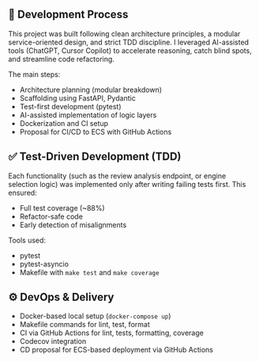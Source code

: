 ## 🧠 Development Process

This project was built following clean architecture principles, a modular service-oriented design, and strict TDD discipline. I leveraged AI-assisted tools (ChatGPT, Cursor Copilot) to accelerate reasoning, catch blind spots, and streamline code refactoring.

The main steps:
- Architecture planning (modular breakdown)
- Scaffolding using FastAPI, Pydantic
- Test-first development (pytest)
- AI-assisted implementation of logic layers
- Dockerization and CI setup
- Proposal for CI/CD to ECS with GitHub Actions

## ✅ Test-Driven Development (TDD)

Each functionality (such as the review analysis endpoint, or engine selection logic) was implemented only after writing failing tests first. This ensured:
- Full test coverage (~88%)
- Refactor-safe code
- Early detection of misalignments

Tools used:
- pytest
- pytest-asyncio
- Makefile with `make test` and `make coverage`

## ⚙️ DevOps & Delivery

- Docker-based local setup (`docker-compose up`)
- Makefile commands for lint, test, format
- CI via GitHub Actions for lint, tests, formatting, coverage
- Codecov integration
- CD proposal for ECS-based deployment via GitHub Actions